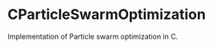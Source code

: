 CParticleSwarmOptimization
==========================

Implementation of Particle swarm optimization in C. 
